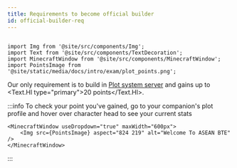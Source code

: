```yaml
---
title: Requirements to become official builder
id: official-builder-req
---
```

```mdx-code-block

import Img from '@site/src/components/Img';
import Text from '@site/src/components/TextDecoration';
import MinecraftWindow from '@site/src/components/MinecraftWindow';
import PointsImage from '@site/static/media/docs/intro/exam/plot_points.png';

```

Our only requirement is to build in [Plot system server](./getting-started/building-first-build/plot-system) 
and gains up to <Text.Hl type="primary">20 points</Text.Hl>.

:::info
To check your point you've gained, go to your companion's plot profile and hover over character head to see your current stats

```mdx-code-block
<MinecraftWindow useDropdown="true" maxWidth="600px">
    <Img src={PointsImage} aspect="824 219" alt="Welcome To ASEAN BTE" />
</MinecraftWindow>
```

:::


